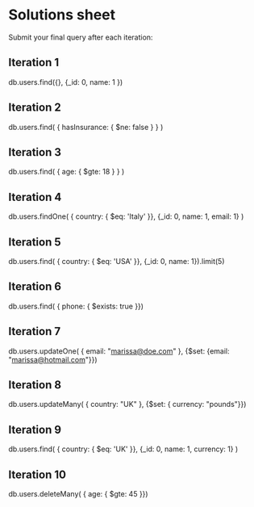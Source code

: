 # Solutions sheet

Submit your final query after each iteration:

## Iteration 1
db.users.find({}, {_id: 0, name: 1 })

## Iteration 2
db.users.find( { hasInsurance: { $ne: false } } )

## Iteration 3
db.users.find( { age: { $gte: 18 } } )

## Iteration 4
db.users.findOne( { country: { $eq: 'Italy' }}, {_id: 0, name: 1, email: 1} )

## Iteration 5
db.users.find( { country: { $eq: 'USA' }}, {_id: 0, name: 1}).limit(5)

## Iteration 6 
db.users.find( { phone: { $exists: true }})

## Iteration 7
db.users.updateOne( { email: "marissa@doe.com" }, {$set: {email: "marissa@hotmail.com"}})

## Iteration 8
db.users.updateMany( { country: "UK" }, {$set: { currency: "pounds"}})

## Iteration 9
db.users.find( { country: { $eq: 'UK' }}, {_id: 0, name: 1, currency: 1} )

## Iteration 10
db.users.deleteMany( { age: { $gte: 45 }})